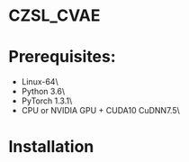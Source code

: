 # CZSL_CVAE


# Prerequisites:
- Linux-64\
- Python 3.6\
- PyTorch 1.3.1\
- CPU or NVIDIA GPU + CUDA10 CuDNN7.5\

# Installation

